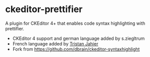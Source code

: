 # ckeditor-prettifier
A plugin for CKEditor 4+ that enables code syntax highlighting with prettifier.

* CKEditor 4 support and german language added by s.ziegltrum
* French language added by [Tristan Jahier](http://tristan-jahier.fr)
* Fork from https://github.com/dbrain/ckeditor-syntaxhighlight
